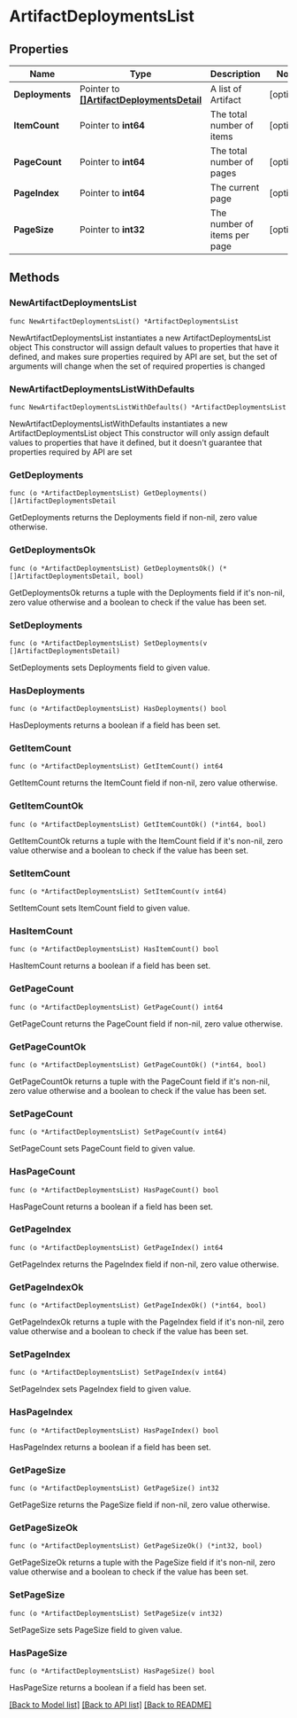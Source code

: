 # ArtifactDeploymentsList

## Properties

Name | Type | Description | Notes
------------ | ------------- | ------------- | -------------
**Deployments** | Pointer to [**[]ArtifactDeploymentsDetail**](ArtifactDeploymentsDetail.md) | A list of Artifact | [optional] 
**ItemCount** | Pointer to **int64** | The total number of items | [optional] 
**PageCount** | Pointer to **int64** | The total number of pages | [optional] 
**PageIndex** | Pointer to **int64** | The current page | [optional] 
**PageSize** | Pointer to **int32** | The number of items per page | [optional] 

## Methods

### NewArtifactDeploymentsList

`func NewArtifactDeploymentsList() *ArtifactDeploymentsList`

NewArtifactDeploymentsList instantiates a new ArtifactDeploymentsList object
This constructor will assign default values to properties that have it defined,
and makes sure properties required by API are set, but the set of arguments
will change when the set of required properties is changed

### NewArtifactDeploymentsListWithDefaults

`func NewArtifactDeploymentsListWithDefaults() *ArtifactDeploymentsList`

NewArtifactDeploymentsListWithDefaults instantiates a new ArtifactDeploymentsList object
This constructor will only assign default values to properties that have it defined,
but it doesn't guarantee that properties required by API are set

### GetDeployments

`func (o *ArtifactDeploymentsList) GetDeployments() []ArtifactDeploymentsDetail`

GetDeployments returns the Deployments field if non-nil, zero value otherwise.

### GetDeploymentsOk

`func (o *ArtifactDeploymentsList) GetDeploymentsOk() (*[]ArtifactDeploymentsDetail, bool)`

GetDeploymentsOk returns a tuple with the Deployments field if it's non-nil, zero value otherwise
and a boolean to check if the value has been set.

### SetDeployments

`func (o *ArtifactDeploymentsList) SetDeployments(v []ArtifactDeploymentsDetail)`

SetDeployments sets Deployments field to given value.

### HasDeployments

`func (o *ArtifactDeploymentsList) HasDeployments() bool`

HasDeployments returns a boolean if a field has been set.

### GetItemCount

`func (o *ArtifactDeploymentsList) GetItemCount() int64`

GetItemCount returns the ItemCount field if non-nil, zero value otherwise.

### GetItemCountOk

`func (o *ArtifactDeploymentsList) GetItemCountOk() (*int64, bool)`

GetItemCountOk returns a tuple with the ItemCount field if it's non-nil, zero value otherwise
and a boolean to check if the value has been set.

### SetItemCount

`func (o *ArtifactDeploymentsList) SetItemCount(v int64)`

SetItemCount sets ItemCount field to given value.

### HasItemCount

`func (o *ArtifactDeploymentsList) HasItemCount() bool`

HasItemCount returns a boolean if a field has been set.

### GetPageCount

`func (o *ArtifactDeploymentsList) GetPageCount() int64`

GetPageCount returns the PageCount field if non-nil, zero value otherwise.

### GetPageCountOk

`func (o *ArtifactDeploymentsList) GetPageCountOk() (*int64, bool)`

GetPageCountOk returns a tuple with the PageCount field if it's non-nil, zero value otherwise
and a boolean to check if the value has been set.

### SetPageCount

`func (o *ArtifactDeploymentsList) SetPageCount(v int64)`

SetPageCount sets PageCount field to given value.

### HasPageCount

`func (o *ArtifactDeploymentsList) HasPageCount() bool`

HasPageCount returns a boolean if a field has been set.

### GetPageIndex

`func (o *ArtifactDeploymentsList) GetPageIndex() int64`

GetPageIndex returns the PageIndex field if non-nil, zero value otherwise.

### GetPageIndexOk

`func (o *ArtifactDeploymentsList) GetPageIndexOk() (*int64, bool)`

GetPageIndexOk returns a tuple with the PageIndex field if it's non-nil, zero value otherwise
and a boolean to check if the value has been set.

### SetPageIndex

`func (o *ArtifactDeploymentsList) SetPageIndex(v int64)`

SetPageIndex sets PageIndex field to given value.

### HasPageIndex

`func (o *ArtifactDeploymentsList) HasPageIndex() bool`

HasPageIndex returns a boolean if a field has been set.

### GetPageSize

`func (o *ArtifactDeploymentsList) GetPageSize() int32`

GetPageSize returns the PageSize field if non-nil, zero value otherwise.

### GetPageSizeOk

`func (o *ArtifactDeploymentsList) GetPageSizeOk() (*int32, bool)`

GetPageSizeOk returns a tuple with the PageSize field if it's non-nil, zero value otherwise
and a boolean to check if the value has been set.

### SetPageSize

`func (o *ArtifactDeploymentsList) SetPageSize(v int32)`

SetPageSize sets PageSize field to given value.

### HasPageSize

`func (o *ArtifactDeploymentsList) HasPageSize() bool`

HasPageSize returns a boolean if a field has been set.


[[Back to Model list]](../README.md#documentation-for-models) [[Back to API list]](../README.md#documentation-for-api-endpoints) [[Back to README]](../README.md)


